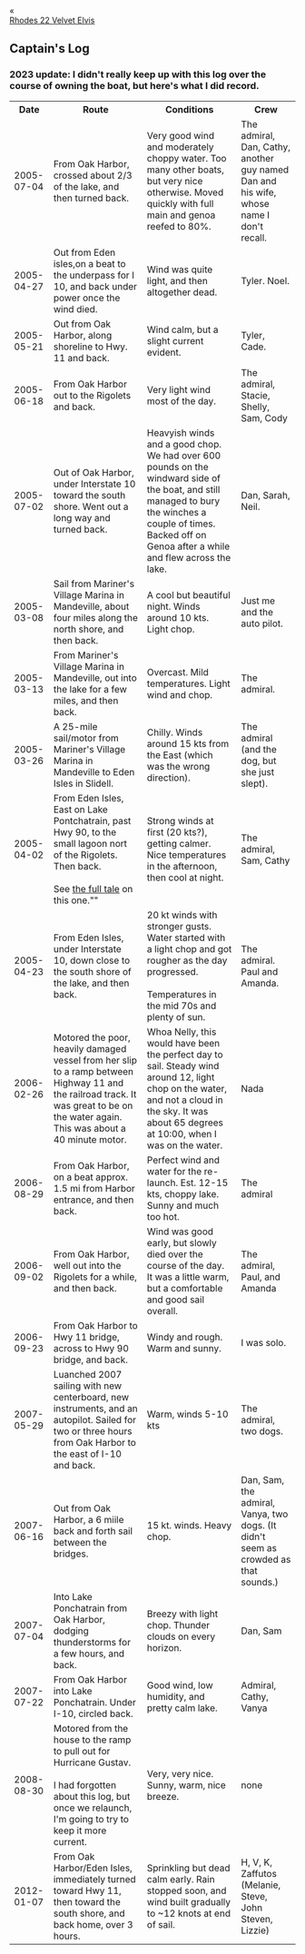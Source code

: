 <div class="top-nav-links"><div class="link-arrow link-arrow-left"><div class="div-left-ticks">«</div><a href="/velvet-elvis/rhodes-22" class="div-left-text">Rhodes 22 Velvet Elvis</a></div></div>

<h2>Captain's Log</h2>

<h3>2023 update:  I didn't really keep up with this log over the course of owning the boat, but here's what I did record.</h3>

<table class="baldtable"><tr><th>Date</th><th>Route</th><th>Conditions</th><th>Crew</th></tr>
<tr><td>2005-07-04</td><td>From Oak Harbor, crossed about 2/3 of the lake, and then turned back.</td><td>Very good wind and moderately choppy water.  Too many other boats, but very nice otherwise.  Moved quickly with full main and genoa reefed to 80%.</td><td>The admiral, Dan, Cathy, another guy named Dan and his wife, whose name I don't recall.</td></tr>
<tr><td>2005-04-27</td><td>Out from Eden isles,on a beat to the underpass for I 10, and back under power once the wind died.</td><td>Wind was quite light, and then altogether dead.  </td><td>Tyler.  Noel.</td></tr>
<tr><td>2005-05-21</td><td>Out from Oak Harbor, along shoreline to Hwy. 11 and back.</td><td>Wind calm, but a slight current evident.</td><td>Tyler, Cade.</td></tr>
<tr><td>2005-06-18</td><td>From Oak Harbor out to the Rigolets and back.</td><td>Very light wind most of the day.</td><td>The admiral, Stacie, Shelly, Sam, Cody</td></tr>
<tr><td>2005-07-02</td><td>Out of Oak Harbor, under Interstate 10 toward the south shore.  Went out a long way and turned back.</td><td>Heavyish winds and a good chop.  We had over 600 pounds on the windward side of the boat, and still managed to bury the winches a couple of times.  Backed off on Genoa after a while and flew across the lake.</td><td>Dan, Sarah, Neil.</td></tr>
<tr><td>2005-03-08</td><td>Sail from Mariner's Village Marina in Mandeville, about four miles along the north shore, and then back.</td><td>A cool but beautiful night.  Winds around 10 kts.  Light chop.</td><td>Just me and the auto pilot.</td></tr>
<tr><td>2005-03-13</td><td>From Mariner's Village Marina in Mandeville, out into the lake for a few miles, and then back.</td><td>Overcast.  Mild temperatures.  Light wind and chop.</td><td>The admiral.</td></tr>
<tr><td>2005-03-26</td><td>A 25-mile sail/motor from Mariner's Village Marina in Mandeville to Eden Isles in Slidell.</td><td>Chilly.  Winds around 15 kts from the East (which was the wrong direction).</td><td>The admiral (and the dog, but she just slept).</td></tr>
<tr><td>2005-04-02</td><td>From Eden Isles, East on Lake Pontchatrain, past Hwy 90, to the small lagoon nort of the Rigolets.  Then back.
<br /><br />
See <a href=/ve/ve_s1p6.php"">the full tale</a> on this one.""</td><td>Strong winds at first (20 kts?), getting calmer.  Nice temperatures in the afternoon, then cool at night.</td><td>The admiral, Sam, Cathy </td></tr>
<tr><td>2005-04-23</td><td>From Eden Isles, under Interstate 10, down close to the south shore of the lake, and then back.</td><td>20 kt winds with stronger gusts.  Water started with a light chop and got rougher as the day progressed.  
<br /><br />
Temperatures in the mid 70s and plenty of sun.  </td><td>The admiral.  Paul and  Amanda.</td></tr>
<tr><td>2006-02-26</td><td>Motored the poor, heavily damaged vessel from her slip to a ramp between Highway 11 and the railroad track.  It was great to be on the water again.  This was about a 40 minute motor.</td><td>Whoa Nelly, this would have been the perfect day to sail.  Steady wind around 12, light chop on the water, and not a cloud in the sky.  It was about 65 degrees at 10:00, when I was on the water.</td><td>Nada</td></tr>
<tr><td>2006-08-29</td><td>From Oak Harbor, on a beat approx. 1.5 mi from Harbor entrance, and then back.</td><td>Perfect wind and water for the re-launch.  Est.  12-15 kts, choppy lake.  Sunny and much too hot.</td><td>The admiral</td></tr>
<tr><td>2006-09-02</td><td>From Oak Harbor, well out into the Rigolets for a while, and then back.</td><td>Wind was good early, but slowly died over the course of the day.  It was a little warm, but a  comfortable and good sail overall.</td><td>The admiral, Paul, and Amanda</td></tr>
<tr><td>2006-09-23</td><td>From Oak Harbor to Hwy 11 bridge, across to Hwy 90 bridge, and back.</td><td>Windy and rough.  Warm and sunny.</td><td>I was solo.</td></tr>
<tr><td>2007-05-29</td><td>Luanched 2007 sailing with new centerboard, new instruments, and an autopilot.  Sailed for two or three hours from Oak Harbor to the east of I-10 and back.</td><td>Warm, winds 5-10 kts</td><td>The admiral, two dogs.</td></tr>
<tr><td>2007-06-16</td><td>Out from Oak Harbor, a 6 miile back and forth sail between the bridges.</td><td>15 kt. winds.  Heavy chop.</td><td>Dan, Sam, the admiral, Vanya, two dogs.  (It didn't seem as crowded as that sounds.)</td></tr>
<tr><td>2007-07-04</td><td>Into Lake Ponchatrain from Oak Harbor, dodging thunderstorms for a few hours, and back.</td><td>Breezy with light chop.  Thunder clouds on every horizon.</td><td>Dan, Sam</td></tr>
<tr><td>2007-07-22</td><td>From Oak Harbor into Lake Ponchatrain.  Under I-10, circled back.</td><td>Good wind, low humidity, and pretty calm lake.</td><td>Admiral, Cathy, Vanya</td></tr>
<tr><td>2008-08-30</td><td>Motored from the house to the ramp to pull out for Hurricane Gustav.
<br /><br />
I had forgotten about this log, but once we relaunch, I'm going to try to keep it more current.</td><td>Very, very nice.  Sunny, warm, nice breeze.</td><td>none</td></tr>
<tr><td>2012-01-07</td><td>From Oak Harbor/Eden Isles, immediately turned toward Hwy 11, then toward the south shore, and back home, over 3 hours.</td><td>Sprinkling but dead calm early.  Rain stopped soon, and wind built gradually to ~12 knots at end of sail.</td><td>H, V, K, Zaffutos (Melanie, Steve, John Steven, Lizzie)</td></tr>
</table>